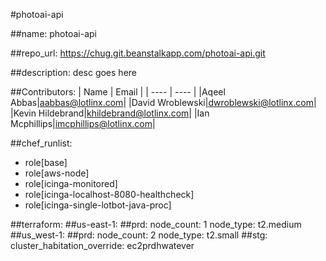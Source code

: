 #photoai-api

##name:
  photoai-api

##repo_url:
  https://chug.git.beanstalkapp.com/photoai-api.git

##description:
  desc goes here

##Contributors: 
| Name | Email |
| ---- | ---- |
|Aqeel Abbas|aabbas@lotlinx.com|
|David Wroblewski|dwroblewski@lotlinx.com|
|Kevin Hildebrand|khildebrand@lotlinx.com|
|Ian Mcphillips|imcphillips@lotlinx.com|


##chef_runlist: 
- role[base] 
- role[aws-node] 
- role[icinga-monitored] 
- role[icinga-localhost-8080-healthcheck] 
- role[icinga-single-lotbot-java-proc] 

##terraform: 
##us-east-1: 
##prd: 
    node_count: 1 
    node_type: t2.medium
##us_west-1: 
##prd: 
    node_count: 2 
    node_type: t2.small
##stg: 
    cluster_habitation_override: ec2prdhwatever
